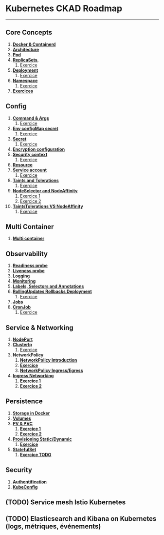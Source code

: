 # Kubernetes CKAD Roadmap

***

## Core Concepts
1. **[Docker & Containerd](core-concepts/README-docker-containerd.md)**
2. **[Architecture](core-concepts/README-architecture.md)**
3. **[Pod](core-concepts/pod/README.md)**
4. **[ReplicaSets](core-concepts/replicaset/README.md)**, 
   1. [Exercice](core-concepts/replicaset/exercices/README.md)
5. **[Deployment](core-concepts/deployment/README.md)**
   1. [Exercice](core-concepts/deployment/exercices/README.md)
6. **[Namespace](core-concepts/namespace/README.md)**
   1. [Exercice](core-concepts/namespace/exercices/README.md)
7. **[Exercices](core-concepts/README-exercices.md)**

## Config
1. **[Command & Args](config/command-args/README.md)**
   1. [Exercice](config/command-args/README.md)
2. **[Env configMap secret](config/env-configmap-secret/README-env-configmap.md)**
   1. [Exercice](config/env-configmap-secret/deployment-env-configmap.yaml)
3. **[Secret](config/env-configmap-secret/README-secret.md)**
   1. [Exercice](config/env-configmap-secret/deployment-secret.yaml)
4. **[Encryption configuration](config/env-configmap-secret/README-security-etcd.md)**
5. **[Security context](config/securityContext/README.md)**
   1. [Exercice](config/securityContext/pod-security-context.yaml)
6. **[Resource](config/resources/README.md)**
7. **[Service account](config/serviceAccount/README.md)**
   1. [Exercice](config/serviceAccount/exercices/service-account-config.yaml)
8. **[Taints and Tolerations](config/taints-tolerations/README.md)**
   1. [Exercice](config/taints-tolerations/exercices/README.md)
9. **[NodeSelector and NodeAffinity](config/nodeSelector-nodeAffinity/README.md)**
   1. [Exercice 1](config/nodeSelector-nodeAffinity/exercices/README-simple.md)
   2. [Exercice 2](config/nodeSelector-nodeAffinity/exercices/README-advanced.md)
10. **[TaintsTolerations VS NodeAffinity](config/taintsTolerations-nodeAffinity/README.md)**
    1. [Exercice](config/taintsTolerations-nodeAffinity/exercices/README.md)

## Multi Container
1. **[Multi container](./multi-container/README-multi-container.md)**

## Observability
1. **[Readiness probe](observability/readiness-liveness/README-readiness.md)**
2. **[Liveness probe](observability/readiness-liveness/README-liveness.md)**
3. **[Logging](observability/logging/README.md)**
4. **[Monitoring](observability/monitoring/README.md)**
5. **[Labels, Selectors and Annotations](pod-desing/labels-selectors-annotations/README.md)**
6. **[RollingUpdates Rollbacks Deployment](pod-desing/rollingUpdates-rollbacks-deployment/README.md)**
   1. [Exercice](pod-desing/rollingUpdates-rollbacks-deployment/exercices/README.md)
7. **[Jobs](pod-desing/jobs/README.md)**
8. **[CronJob](pod-desing/cronJob/README.md)**
   1. [Exercice](pod-desing/cronJob/exercices/README.md)

## Service & Networking
1. **[NodePort](services/nodePort/README.md)**
2. **[ClusterIp](services/clusterIp/README.md)**
   1. [Exercice](services/clusterIp/exercices/README.md)
3. **NetworkPolicy**
   1. **[NetworkPolicy Introduction](services/networkPolicy/README.md)**
   2. **[Exercice](services/networkPolicy/exercices/README.md)**
   3. **[NetworkPolicy Ingress/Egress](services/networkPolicy/README-2.md)**
4. **[Ingress Networking](services/ingress-networking/README.md)**
   1. **[Exercice 1](services/ingress-networking/example-1/README.md)**
   2. **[Exercice 2](services/ingress-networking/example-2/README.md)**

## Persistence
1. **[Storage in Docker](persistence/storage-docker/README.md)**
2. **[Volumes](persistence/volumes/README.md)**
3. **[PV & PVC](persistence/pv-pvc/README.md)**
   1. **[Exercice 1](persistence/pv-pvc/exercices/README.md)**
   2. **[Exercice 2](persistence/pv-pvc/exercices/README-exercice-2.md)**
4. **[Provisioning Static/Dynamic](persistence/static-dynamic-provisioning/README.md)**
   1. **[Exercice](persistence/static-dynamic-provisioning/exercices/README-exercice-1.md)**
5. **[StatefulSet](persistence/statefulset/README.md)**
   1. **[Exercice TODO](persistence/statefulset/exercices/README.md)**

## Security
1. **[Authentification](security/authentification/README.md)**
2. **[KubeConfig](security/kubeConfig/README.md)**

## (TODO) Service mesh Istio Kubernetes
## (TODO) Elasticsearch and Kibana on Kubernetes (logs, métriques, événements)

